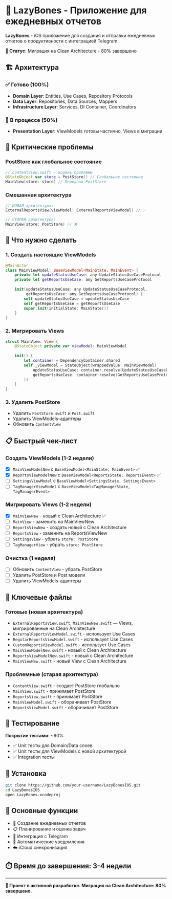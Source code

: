 # 📱 LazyBones - Приложение для ежедневных отчетов

**LazyBones** - iOS приложение для создания и отправки ежедневных отчетов о продуктивности с интеграцией Telegram.

**🔄 Статус**: Миграция на Clean Architecture - 80% завершено

## 🏗️ Архитектура

### ✅ Готово (100%)
- **Domain Layer**: Entities, Use Cases, Repository Protocols
- **Data Layer**: Repositories, Data Sources, Mappers  
- **Infrastructure Layer**: Services, DI Container, Coordinators

### 🔄 В процессе (50%)
- **Presentation Layer**: ViewModels готовы частично, Views в миграции

## 🚨 Критические проблемы

### PostStore как глобальное состояние
```swift
// ContentView.swift - корень проблемы
@StateObject var store = PostStore() // Глобальное состояние
MainView(store: store) // Передача PostStore
```

### Смешанная архитектура
```swift
// НОВАЯ архитектура:
ExternalReportsView(viewModel: ExternalReportsViewModel) // ✅

// СТАРАЯ архитектура:
MainView(store: PostStore) // ❌
```

## 🎯 Что нужно сделать

### 1. Создать настоящие ViewModels
```swift
@MainActor
class MainViewModel: BaseViewModel<MainState, MainEvent> {
    private let updateStatusUseCase: any UpdateStatusUseCaseProtocol
    private let getReportsUseCase: any GetReportsUseCaseProtocol
    
    init(updateStatusUseCase: any UpdateStatusUseCaseProtocol,
         getReportsUseCase: any GetReportsUseCaseProtocol) {
        self.updateStatusUseCase = updateStatusUseCase
        self.getReportsUseCase = getReportsUseCase
        super.init(initialState: MainState())
    }
}
```

### 2. Мигрировать Views
```swift
struct MainView: View {
    @StateObject private var viewModel: MainViewModel
    
    init() {
        let container = DependencyContainer.shared
        self._viewModel = StateObject(wrappedValue: MainViewModel(
            updateStatusUseCase: container.resolve(UpdateStatusUseCaseProtocol.self)!,
            getReportsUseCase: container.resolve(GetReportsUseCaseProtocol.self)!
        ))
    }
}
```

### 3. Удалить PostStore
- Удалить `PostStore.swift` и `Post.swift`
- Удалить ViewModels-адаптеры
- Обновить `ContentView`

## 📋 Быстрый чек-лист

### Создать ViewModels (1-2 недели)
- [x] `MainViewModelNew` с `BaseViewModel<MainState, MainEvent>` ✅
- [x] `ReportsViewModelNew` с `BaseViewModel<ReportsState, ReportsEvent>` ✅
- [ ] `SettingsViewModel` с `BaseViewModel<SettingsState, SettingsEvent>`
- [ ] `TagManagerViewModel` с `BaseViewModel<TagManagerState, TagManagerEvent>`

### Мигрировать Views (1-2 недели)
- [x] `MainViewNew` - новый с Clean Architecture ✅
- [ ] `MainView` - заменить на MainViewNew
- [ ] `ReportsViewNew` - создать новый с Clean Architecture
- [ ] `ReportsView` - заменить на ReportsViewNew
- [ ] `SettingsView` - убрать `store: PostStore`
- [ ] `TagManagerView` - убрать `store: PostStore`

### Очистка (1 неделя)
- [ ] Обновить `ContentView` - убрать PostStore
- [ ] Удалить PostStore и Post модели
- [ ] Удалить ViewModels-адаптеры

## 📁 Ключевые файлы

### Готовые (новая архитектура)
- `ExternalReportsView.swift`, `MainViewNew.swift` — Views, мигрированные на Clean Architecture
- `ExternalReportsViewModel.swift` - использует Use Cases
- `RegularReportsViewModel.swift` - использует Use Cases
- `CustomReportsViewModel.swift` - использует Use Cases
- `MainViewModelNew.swift` - новый с Clean Architecture
- `ReportsViewModelNew.swift` - новый с Clean Architecture
- `MainViewNew.swift` - новый View с Clean Architecture

### Проблемные (старая архитектура)
- `ContentView.swift` - создает PostStore глобально
- `MainView.swift` - принимает PostStore
- `ReportsView.swift` - принимает PostStore
- `MainViewModel.swift` - оборачивает PostStore
- `ReportsViewModel.swift` - оборачивает PostStore

## 🧪 Тестирование

**Покрытие тестами**: ~90%
- ✅ Unit тесты для Domain/Data слоев
- ✅ Unit тесты для ViewModels с новой архитектурой
- ✅ Integration тесты

## 🚀 Установка

```bash
git clone https://github.com/your-username/LazyBonesIOS.git
cd LazyBonesIOS
open LazyBones.xcodeproj
```

## 📱 Основные функции

- 📝 Создание ежедневных отчетов
- 📋 Планирование и оценка задач
- 📨 Интеграция с Telegram
- 🔔 Автоматические уведомления
- ☁️ iCloud синхронизация

## ⏱️ Время до завершения: 3-4 недели

---

**🔄 Проект в активной разработке. Миграция на Clean Architecture: 80% завершено.**
